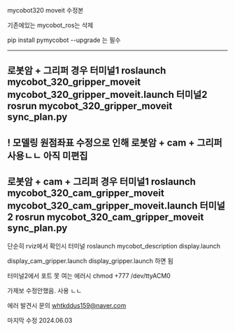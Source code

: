 mycobot320 moveit 수정본

기존에있는 mycobot_ros는 삭제

pip install pymycobot --upgrade 는 필수

------------------------------------------------------------------------------------------------------
로봇암 + 그리퍼 경우
터미널1
roslaunch mycobot_320_gripper_moveit mycobot_320_gripper_moveit.launch
터미널2
rosrun mycobot_320_gripper_moveit sync_plan.py
------------------------------------------------------------------------------------------------------




! 모델링 원점좌표 수정으로 인해 로봇암 + cam + 그리퍼 사용ㄴㄴ 아직 미편집 
------------------------------------------------------------------------------------------------------
로봇암 + cam + 그리퍼 경우
터미널1
roslaunch mycobot_320_cam_gripper_moveit mycobot_320_cam_gripper_moveit.launch
터미널2
rosrun mycobot_320_cam_gripper_moveit sync_plan.py
------------------------------------------------------------------------------------------------------

단순히 rviz에서 확인시
터미널
roslaunch mycobot_description display.launch

display_cam_gripper.launch
display_gripper.launch
하면 됨

터미널2에서 포트 못 여는 에러시 chmod +777 /dev/ttyACM0

가제보 수정안했음. 사용 ㄴㄴ

에러 발견시 문의
whtkddus159@naver.com

마지막 수정 2024.06.03
